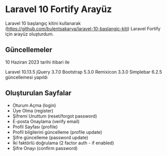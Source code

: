 # Laravel 10 Fortify Arayüz
Laravel 10 başlangıç kitini kullanarak (https://github.com/bulentsakarya/laravel-10-baslangic-kiti) Laravel Fortify için arayüz oluşturdum.

## Güncellemeler
10 Haziran 2023 tarihi itibari ile

Laravel 10.13.5
jQuery 3.7.0
Bootstrap 5.3.0
Remixicon 3.3.0
Simplebar 6.2.5
güncellemesi yapıldı

## Oluşturulan Sayfalar

- Oturum Açma (login)
- Üye Olma (register)
- Şifremi Unuttum (reset/forgot password)
- E-posta Onaylama (verify email)
- Profil Sayfası (profile)
- Profil bilgilerini güncelleme (profile update)
- Şifre güncelleme (password update)
- İki faktörlü doğrulama (2 factor auth - if enabled)
- Şifre Onayı (confirm password)

